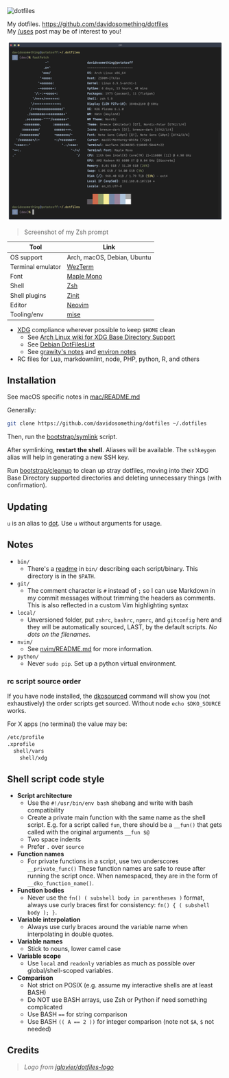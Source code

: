<img alt="dotfiles" width="200" src="https://cdn.rawgit.com/davidosomething/dotfiles/master/meta/dotfiles-logo.png">

My dotfiles. <https://github.com/davidosomething/dotfiles>  
My [/uses] post may be of interest to you!

![terminal screenshot][screenshot]

> Screenshot of my Zsh prompt

| Tool              | Link                             |
| ----------------- | -------------------------------- |
| OS support        | Arch, macOS, Debian, Ubuntu      |
| Terminal emulator | [WezTerm](./wezterm/wezterm.lua) |
| Font              | [Maple Mono]                     |
| Shell             | [Zsh](./zsh/dot.zshrc)           |
| Shell plugins     | [Zinit](./zsh/zinit.zsh)         |
| Editor            | [Neovim](./nvim/README.md)       |
| Tooling/env       | [mise]                           |

- [XDG] compliance wherever possible to keep `$HOME` clean
  - See [Arch Linux wiki for XDG Base Directory Support]
  - See [Debian DotFilesList]
  - See [grawity's notes] and [environ notes]
- RC files for Lua, markdownlint, node, PHP, python, R, and others

## Installation

See macOS specific notes in [mac/README.md](./mac/README.md)

Generally:

```sh
git clone https://github.com/davidosomething/dotfiles ~/.dotfiles
```

Then, run the [bootstrap/symlink](./bootstrap/symlink) script.

After symlinking, **restart the shell**. Aliases will be available.
The `sshkeygen` alias will help in generating a new SSH key.

Run [bootstrap/cleanup](./bootstrap/cleanup) to clean up stray dotfiles, moving
into their XDG Base Directory supported directories and deleting unnecessary
things (with confirmation).

## Updating

`u` is an alias to [dot](./bin/dot). Use `u` without arguments for usage.

## Notes

- `bin/`
  - There's a [readme](./bin/README.md) in `bin/` describing each
    script/binary. This directory is in the `$PATH`.
- `git/`
  - The comment character is `#` instead of `;` so I can use Markdown
    in my commit messages without trimming the headers as comments. This is
    also reflected in a custom Vim highlighting syntax
- `local/`
  - Unversioned folder, put `zshrc`, `bashrc`, `npmrc`, and `gitconfig` here
    and they will be automatically sourced, LAST, by the default scripts. _No
    dots on the filenames._
- `nvim/`
  - See [nvim/README.md](./nvim/README.md) for more information.
- `python/`
  - Never `sudo pip`. Set up a python virtual environment.

### rc script source order

If you have node installed, the [dkosourced](./bin/dkosourced) command will show
you (not exhaustively) the order scripts get sourced. Without node `echo
$DKO_SOURCE` works.

For X apps (no terminal) the value may be:

```text
/etc/profile
.xprofile
  shell/vars
    shell/xdg
```

## Shell script code style

- **Script architecture**
  - Use the `#!/usr/bin/env bash` shebang and write with bash compatibility
  - Create a private main function with the same name as the shell script.
    E.g. for a script called `fun`, there should be a `__fun()` that gets
    called with the original arguments `__fun $@`
  - Two space indents
  - Prefer `.` over `source`
- **Function names**
  - For private functions in a script, use two underscores `__private_func()`
    These function names are safe to reuse after running the script once. When
    namespaced, they are in the form of `__dko_function_name()`.
- **Function bodies**
  - Never use the `fn() ( subshell body in parentheses )` format, always use
    curly braces first for consistency: `fn() { ( subshell body ); }`.
- **Variable interpolation**
  - Always use curly braces around the variable name when interpolating in
    double quotes.
- **Variable names**
  - Stick to nouns, lower camel case
- **Variable scope**
  - Use `local` and `readonly` variables as much as possible over
    global/shell-scoped variables.
- **Comparison**
  - Not strict on POSIX (e.g. assume my interactive shells are at least BASH)
  - Do NOT use BASH arrays, use Zsh or Python if need something complicated
  - Use BASH `==` for string comparison
  - Use BASH `(( A == 2 ))` for integer comparison (note not `$A`, `$` not
    needed)

## Credits

> _Logo from [jglovier/dotfiles-logo]_

[Arch Linux wiki for XDG Base Directory Support]: https://wiki.archlinux.org/index.php/XDG_Base_Directory_support
[Debian DotFilesList]: https://wiki.debian.org/DotFilesList
[environ notes]: https://github.com/grawity/dotfiles/blob/master/.environ.notes
[grawity's notes]: https://github.com/grawity/dotfiles/blob/master/.dotfiles.notes
[jglovier/dotfiles-logo]: https://github.com/jglovier/dotfiles-logo
[mise]: https://github.com/jdx/mise
[screenshot]: https://raw.githubusercontent.com/davidosomething/dotfiles/meta/meta/terminal-potatosff.png
[/uses]: https://www.davidosomething.com/uses/
[XDG]: https://standards.freedesktop.org/basedir-spec/basedir-spec-latest.html
[Maple Mono]: https://github.com/subframe7536/maple-font
